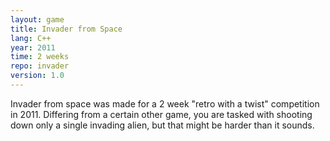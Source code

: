 ```yaml
---
layout: game
title: Invader from Space
lang: C++
year: 2011
time: 2 weeks
repo: invader
version: 1.0
---
```

Invader from space was made for a 2 week "retro with a twist" competition
in 2011. Differing from a certain other game, you are tasked with shooting
down only a single invading alien, but that might be harder than it sounds.
